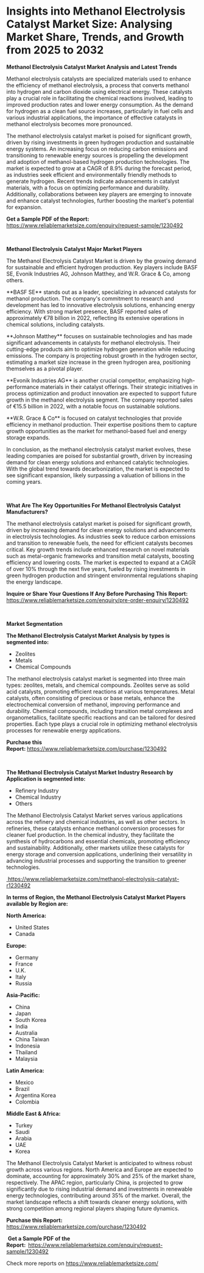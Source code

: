 <p><h1>Insights into Methanol Electrolysis Catalyst Market Size: Analysing Market Share, Trends, and Growth from 2025 to 2032</h1></p><p><strong>Methanol Electrolysis Catalyst Market Analysis and Latest Trends</strong></p>
<p><p>Methanol electrolysis catalysts are specialized materials used to enhance the efficiency of methanol electrolysis, a process that converts methanol into hydrogen and carbon dioxide using electrical energy. These catalysts play a crucial role in facilitating the chemical reactions involved, leading to improved production rates and lower energy consumption. As the demand for hydrogen as a clean fuel source increases, particularly in fuel cells and various industrial applications, the importance of effective catalysts in methanol electrolysis becomes more pronounced.</p><p>The methanol electrolysis catalyst market is poised for significant growth, driven by rising investments in green hydrogen production and sustainable energy systems. An increasing focus on reducing carbon emissions and transitioning to renewable energy sources is propelling the development and adoption of methanol-based hydrogen production technologies. The market is expected to grow at a CAGR of 8.9% during the forecast period, as industries seek efficient and environmentally friendly methods to generate hydrogen. Recent trends indicate advancements in catalyst materials, with a focus on optimizing performance and durability. Additionally, collaborations between key players are emerging to innovate and enhance catalyst technologies, further boosting the market's potential for expansion.</p></p>
<p><strong>Get a Sample PDF of the Report:&nbsp;</strong> <a href="https://www.reliablemarketsize.com/enquiry/request-sample/1230492?utm_campaign=1197&utm_medium=2&utm_source=Github&utm_content=ia&utm_term=03022025&utm_id=methanol-electrolysis-catalyst">https://www.reliablemarketsize.com/enquiry/request-sample/1230492</a></p>
<p>&nbsp;</p>
<p><strong>Methanol Electrolysis Catalyst Major Market Players</strong></p>
<p><p>The Methanol Electrolysis Catalyst Market is driven by the growing demand for sustainable and efficient hydrogen production. Key players include BASF SE, Evonik Industries AG, Johnson Matthey, and W.R. Grace & Co, among others.</p><p>**BASF SE** stands out as a leader, specializing in advanced catalysts for methanol production. The company's commitment to research and development has led to innovative electrolysis solutions, enhancing energy efficiency. With strong market presence, BASF reported sales of approximately €78 billion in 2022, reflecting its extensive operations in chemical solutions, including catalysts.</p><p>**Johnson Matthey** focuses on sustainable technologies and has made significant advancements in catalysts for methanol electrolysis. Their cutting-edge products aim to optimize hydrogen generation while reducing emissions. The company is projecting robust growth in the hydrogen sector, estimating a market size increase in the green hydrogen area, positioning themselves as a pivotal player.</p><p>**Evonik Industries AG** is another crucial competitor, emphasizing high-performance materials in their catalyst offerings. Their strategic initiatives in process optimization and product innovation are expected to support future growth in the methanol electrolysis segment. The company reported sales of €15.5 billion in 2022, with a notable focus on sustainable solutions.</p><p>**W.R. Grace & Co** is focused on catalyst technologies that provide efficiency in methanol production. Their expertise positions them to capture growth opportunities as the market for methanol-based fuel and energy storage expands.</p><p>In conclusion, as the methanol electrolysis catalyst market evolves, these leading companies are poised for substantial growth, driven by increasing demand for clean energy solutions and enhanced catalytic technologies. With the global trend towards decarbonization, the market is expected to see significant expansion, likely surpassing a valuation of billions in the coming years.</p></p>
<p>&nbsp;</p>
<p><strong>What Are The Key Opportunities For Methanol Electrolysis Catalyst Manufacturers?</strong></p>
<p><p>The methanol electrolysis catalyst market is poised for significant growth, driven by increasing demand for clean energy solutions and advancements in electrolysis technologies. As industries seek to reduce carbon emissions and transition to renewable fuels, the need for efficient catalysts becomes critical. Key growth trends include enhanced research on novel materials such as metal-organic frameworks and transition metal catalysts, boosting efficiency and lowering costs. The market is expected to expand at a CAGR of over 10% through the next five years, fueled by rising investments in green hydrogen production and stringent environmental regulations shaping the energy landscape.</p></p>
<p><strong>Inquire or Share Your Questions If Any Before Purchasing This Report:</strong> <a href="https://www.reliablemarketsize.com/enquiry/pre-order-enquiry/1230492?utm_campaign=1197&utm_medium=2&utm_source=Github&utm_content=ia&utm_term=03022025&utm_id=methanol-electrolysis-catalyst">https://www.reliablemarketsize.com/enquiry/pre-order-enquiry/1230492</a></p>
<p>&nbsp;</p>
<p><strong>Market Segmentation</strong></p>
<p><strong>The Methanol Electrolysis Catalyst Market Analysis by types is segmented into:</strong></p>
<p><ul><li>Zeolites</li><li>Metals</li><li>Chemical Compounds</li></ul></p>
<p><p>The methanol electrolysis catalyst market is segmented into three main types: zeolites, metals, and chemical compounds. Zeolites serve as solid acid catalysts, promoting efficient reactions at various temperatures. Metal catalysts, often consisting of precious or base metals, enhance the electrochemical conversion of methanol, improving performance and durability. Chemical compounds, including transition metal complexes and organometallics, facilitate specific reactions and can be tailored for desired properties. Each type plays a crucial role in optimizing methanol electrolysis processes for renewable energy applications.</p></p>
<p><strong>Purchase this Report:&nbsp;</strong><a href="https://www.reliablemarketsize.com/purchase/1230492?utm_campaign=1197&utm_medium=2&utm_source=Github&utm_content=ia&utm_term=03022025&utm_id=methanol-electrolysis-catalyst">https://www.reliablemarketsize.com/purchase/1230492</a></p>
<p>&nbsp;</p>
<p><strong>The Methanol Electrolysis Catalyst Market Industry Research by Application is segmented into:</strong></p>
<p><ul><li>Refinery Industry</li><li>Chemical Industry</li><li>Others</li></ul></p>
<p><p>The Methanol Electrolysis Catalyst Market serves various applications across the refinery and chemical industries, as well as other sectors. In refineries, these catalysts enhance methanol conversion processes for cleaner fuel production. In the chemical industry, they facilitate the synthesis of hydrocarbons and essential chemicals, promoting efficiency and sustainability. Additionally, other markets utilize these catalysts for energy storage and conversion applications, underlining their versatility in advancing industrial processes and supporting the transition to greener technologies.</p></p>
<p><a href="https://www.reliablemarketsize.com/methanol-electrolysis-catalyst-r1230492?utm_campaign=1197&utm_medium=2&utm_source=Github&utm_content=ia&utm_term=03022025&utm_id=methanol-electrolysis-catalyst">&nbsp;https://www.reliablemarketsize.com/methanol-electrolysis-catalyst-r1230492</a></p>
<p><strong>In terms of Region, the Methanol Electrolysis Catalyst Market Players available by Region are:</strong></p>
<p>
    <p> <strong> North America: </strong>
        <ul>
            <li>United States</li>
            <li>Canada</li>
        </ul>
        </p> 
    <p> <strong> Europe: </strong>
        <ul>
            <li>Germany</li>
            <li>France</li>
            <li>U.K.</li>
            <li>Italy</li>
            <li>Russia</li>
        </ul>
        </p> 
    <p> <strong> Asia-Pacific: </strong>
        <ul>
            <li>China</li>
            <li>Japan</li>
            <li>South Korea</li>
            <li>India</li>
            <li>Australia</li>
            <li>China Taiwan</li>
            <li>Indonesia</li>
            <li>Thailand</li>
            <li>Malaysia</li>
        </ul>
        </p> 
    <p> <strong> Latin America: </strong>
        <ul>
            <li>Mexico</li>
            <li>Brazil</li>
            <li>Argentina Korea</li>
            <li>Colombia</li>
        </ul>
        </p> 
    <p> <strong> Middle East & Africa: </strong>
        <ul>
            <li>Turkey</li>
            <li>Saudi</li>
            <li>Arabia</li>
            <li>UAE</li>
            <li>Korea</li>
        </ul>
    </p>
    </p>
<p><p>The Methanol Electrolysis Catalyst Market is anticipated to witness robust growth across various regions. North America and Europe are expected to dominate, accounting for approximately 30% and 25% of the market share, respectively. The APAC region, particularly China, is projected to grow significantly due to rising industrial demand and investments in renewable energy technologies, contributing around 35% of the market. Overall, the market landscape reflects a shift towards cleaner energy solutions, with strong competition among regional players shaping future dynamics.</p></p>
<p><strong>Purchase this Report: </strong><a href="https://www.reliablemarketsize.com/purchase/1230492?utm_campaign=1197&utm_medium=2&utm_source=Github&utm_content=ia&utm_term=03022025&utm_id=methanol-electrolysis-catalyst">https://www.reliablemarketsize.com/purchase/1230492</a></p>
<p>&nbsp;<strong>Get a Sample PDF of the Report:&nbsp;&nbsp;</strong><a href="https://www.reliablemarketsize.com/enquiry/request-sample/1230492?utm_campaign=1197&utm_medium=2&utm_source=Github&utm_content=ia&utm_term=03022025&utm_id=methanol-electrolysis-catalyst">https://www.reliablemarketsize.com/enquiry/request-sample/1230492</a></p>
<p><strong></strong></p>
<p>Check more reports on <a href="https://www.reliablemarketsize.com/?utm_campaign=1197&utm_medium=2&utm_source=Github&utm_content=ia&utm_term=03022025&utm_id=methanol-electrolysis-catalyst">https://www.reliablemarketsize.com/</a></p>